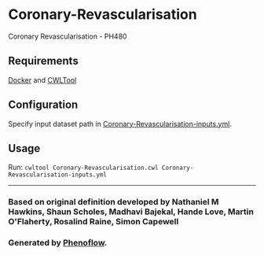 # Coronary-Revascularisation

Coronary Revascularisation - PH480

## Requirements

[Docker](https://docs.docker.com/install/) and [CWLTool](https://github.com/common-workflow-language/cwltool#install)

## Configuration

Specify input dataset path in [Coronary-Revascularisation-inputs.yml](Coronary-Revascularisation-inputs.yml).

## Usage

Run: `cwltool Coronary-Revascularisation.cwl Coronary-Revascularisation-inputs.yml`

***

### Based on original definition developed by Nathaniel M Hawkins, Shaun Scholes, Madhavi Bajekal, Hande Love, Martin O'Flaherty, Rosalind Raine, Simon Capewell
### Generated by [Phenoflow](https://kclhi.org/phenoflow).
